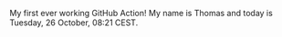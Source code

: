 My first ever working GitHub Action!
My name is Thomas and today is Tuesday, 26 October, 08:21 CEST. 
